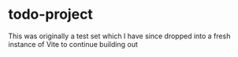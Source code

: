 # todo-project
This was originally a test set which I have since dropped into a fresh instance of Vite to continue building out
